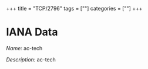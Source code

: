 +++
title = "TCP/2796"
tags = [""]
categories = [""]
+++

# IANA Data

_Name:_ ac-tech

_Description:_ ac-tech


